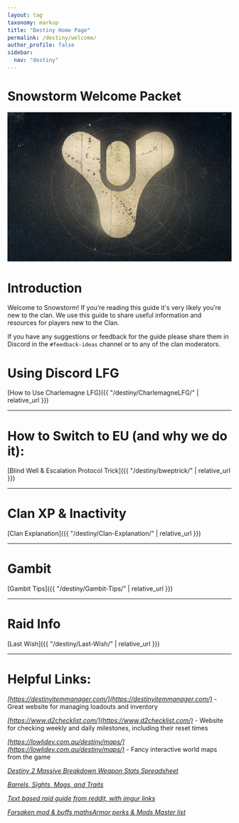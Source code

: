 ```yaml
---
layout: tag
taxonomy: markup
title: "Destiny Home Page"
permalink: /destiny/welcome/
author_profile: false
sidebar:
  nav: "destiny"
---
```


# Snowstorm Welcome Packet


![](https://github.com/snowstormclan/Welcome-Packet/blob/master/Tricorn.jpg)
<!---
<img src="https://github.com/snowstormclan/Welcome-Packet/blob/master/Tricorn.jpg" width="300"/>
--->
# Introduction

Welcome to Snowstorm! If you’re reading this guide it's very likely you’re new to the clan. We use this guide to share useful information and resources for players new to the Clan.

If you have any suggestions or feedback for the guide please share them in Discord in the `#feedback-ideas` channel or to any of the clan moderators.

# Using Discord LFG

[How to Use Charlemagne LFG]({{ "/destiny/CharlemagneLFG/" | relative_url }})

---

# How to Switch to EU (and why we do it):

[Blind Well & Escalation Protocol Trick]({{ "/destiny/bweptrick/" | relative_url }})

---

# Clan XP & Inactivity

[Clan Explanation]({{ "/destiny/Clan-Explanation/" | relative_url }})

---

# Gambit

[Gambit Tips]({{ "/destiny/Gambit-Tips/" | relative_url }})

---

# Raid Info

[Last Wish]({{ "/destiny/Last-Wish/" | relative_url }})

---

# Helpful Links:

*[https://destinyitemmanager.com/](https://destinyitemmanager.com/)* - Great website for managing loadouts and inventory

*[https://www.d2checklist.com/](https://www.d2checklist.com/)* - Website for checking weekly and daily milestones, including their reset times

*[https://lowlidev.com.au/destiny/maps/](https://lowlidev.com.au/destiny/maps/)* - Fancy interactive world maps from the game

*[Destiny 2 Massive Breakdown Weapon Stats Spreadsheet](https://docs.google.com/spreadsheets/d/1_6zsM7kzvg0aUT8YtM_-Wg_5K1gKDOlrwfVzutEjq-s/htmlview?sle=true#gid=388764678)*

*[Barrels, Sights, Mags, and Traits](https://docs.google.com/spreadsheets/d/1SX93Tq_Oi_Q6n-_gI79QUWkUAYANkbJEcBk0mhx8khE/edit#gid=1530714353)*

*[Text based raid guide from reddit, with imgur links](https://www.reddit.com/r/DestinyTheGame/comments/9h7esr/last_wish_raid_encounter_guide_strategy/?st=JMARC7SI&sh=b802d8ff)*

*[Forsaken mod & buffs maths](https://www.reddit.com/r/DestinyTheGame/comments/9evvuc/the_collaborative_forsaken_math_list/)[Armor perks & Mods Master list](https://www.reddit.com/r/DestinyTheGame/comments/9cptcp/spoiler_guide_for_armor_perks_and_mods/)*
